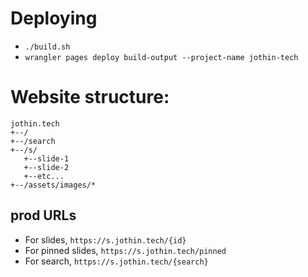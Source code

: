 # Deploying
 - `./build.sh`
 - `wrangler pages deploy build-output --project-name jothin-tech`

# Website structure:
```
jothin.tech
+--/
+--/search
+--/s/
   +--slide-1
   +--slide-2
   +--etc...
+--/assets/images/*
```

## prod URLs
 - For slides, `https://s.jothin.tech/{id}`
 - For pinned slides, `https://s.jothin.tech/pinned`
 - For search, `https://s.jothin.tech/{search}`